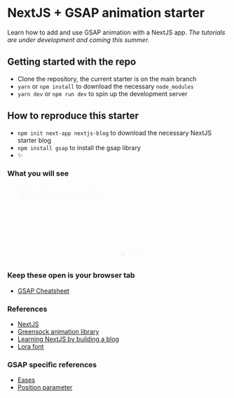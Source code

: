 # NextJS + GSAP animation starter

Learn how to add and use GSAP animation with a NextJS app.
*The tutorials are under development and coming this summer.*

## Getting started with the repo

- Clone the repository, the current starter is on the main branch
- `yarn` or `npm install` to download the necessary `node_modules`
- `yarn dev` or `npm run dev` to spin up the development server

## How to reproduce this starter

- `npm init next-app nextjs-blog` to download the necessary NextJS starter blog
- `npm install gsap` to install the gsap library
- ✨

### What you will see

![Getting started gid](starter.gif)

### Keep these open is your browser tab

- [GSAP Cheatsheet](https://greensock.com/cheatsheet/)

### References

- [NextJS](https://nextjs.org/)
- [Greensock animation library](https://greensock.com/)
- [Learning NextJS by building a blog](https://nextjs.org/learn/basics/create-nextjs-app)
- [Lora font](https://fonts.google.com/specimen/Lora)

### GSAP specific references

- [Eases](https://greensock.com/docs/v3/Eases)
- [Position parameter](https://greensock.com/position-parameter)
